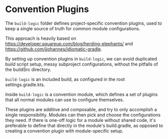 # Convention Plugins

The `build-logic` folder defines project-specific convention plugins, used to keep a single source of 
truth for common module configurations.

This approach is heavily based on https://developer.squareup.com/blog/herding-elephants/ and 
https://github.com/jjohannes/idiomatic-gradle.

By setting up convention plugins in `build-logic`, we can avoid duplicated build script setup, messy 
subproject configurations, without the pitfalls of the buildSrc directory.

`build-logic` is an included build, as configured in the root settings.gradle.kts.

Inside `build-logic` is a convention module, which defines a set of plugins that all normal modules 
can use to configure themselves.

These plugins are additive and composable, and try to only accomplish a single responsibility. 
Modules can then pick and choose the configurations they need. If there is one-off logic for a module 
without shared code, it's preferable to define that directly in the module's build.gradle, as 
opposed to creating a convention plugin with module-specific setup.
